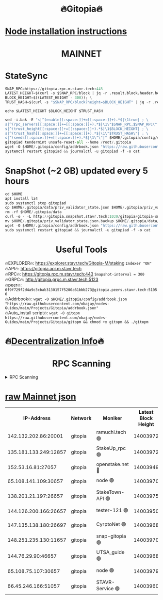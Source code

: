 <h1 align="center"> 🔥Gitopia🔥</h1>

[Node installation instructions](https://github.com/obajay/nodes-Guides/tree/main/Projects/Gitopia)
=

<h1 align="center"> MAINNET</h1>

# StateSync
```python
SNAP_RPC=https://gitopia.rpc.m.stavr.tech:443
LATEST_HEIGHT=$(curl -s $SNAP_RPC/block | jq -r .result.block.header.height); \
BLOCK_HEIGHT=$((LATEST_HEIGHT - 300)); \
TRUST_HASH=$(curl -s "$SNAP_RPC/block?height=$BLOCK_HEIGHT" | jq -r .result.block_id.hash)

echo $LATEST_HEIGHT $BLOCK_HEIGHT $TRUST_HASH

sed -i.bak -E "s|^(enable[[:space:]]+=[[:space:]]+).*$|\1true| ; \
s|^(rpc_servers[[:space:]]+=[[:space:]]+).*$|\1\"$SNAP_RPC,$SNAP_RPC\"| ; \
s|^(trust_height[[:space:]]+=[[:space:]]+).*$|\1$BLOCK_HEIGHT| ; \
s|^(trust_hash[[:space:]]+=[[:space:]]+).*$|\1\"$TRUST_HASH\"| ; \
s|^(seeds[[:space:]]+=[[:space:]]+).*$|\1\"\"|" $HOME/.gitopia/config/config.toml
gitopiad tendermint unsafe-reset-all --home /root/.gitopia
wget -O $HOME/.gitopia/config/addrbook.json "https://raw.githubusercontent.com/obajay/nodes-Guides/main/Projects/Gitopia/addrbook.json"
systemctl restart gitopiad && journalctl -u gitopiad -f -o cat
```
# SnapShot (~2 GB) updated every 5 hours
```python
cd $HOME
apt install lz4
sudo systemctl stop gitopiad
cp $HOME/.gitopia/data/priv_validator_state.json $HOME/.gitopia/priv_validator_state.json.backup
rm -rf $HOME/.gitopia/data
curl -o - -L http://gitopia.snapshot.stavr.tech:1030/gitopia/gitopia-snap.tar.lz4 | lz4 -c -d - | tar -x -C $HOME/.gitopia --strip-components 2
mv $HOME/.gitopia/priv_validator_state.json.backup $HOME/.gitopia/data/priv_validator_state.json
wget -O $HOME/.gitopia/config/addrbook.json "https://raw.githubusercontent.com/obajay/nodes-Guides/main/Projects/Gitopia/addrbook.json"
sudo systemctl restart gitopiad && journalctl -u gitopiad -f -o cat
```
 <h1 align="center"> Useful Tools</h1>

🔥EXPLORER🔥:      https://explorer.stavr.tech/Gitopia-M/staking  `Indexer "ON"` \
🔥API🔥: 			 		 https://gitopia.api.m.stavr.tech \
🔥RPC🔥:           https://gitopia.rpc.m.stavr.tech:443              `Snapshot-interval = 300` \
🔥GRPC🔥:          http://gitopia.grpc.m.stavr.tech:5123 \
🔥peer🔥:					 `6f9f729f2d4a9c3cbab3130157f5200a61bbb273@gitopia.peers.stavr.tech:51056` \
🔥Addrbook🔥:    ```wget -O $HOME/.gitopia/config/addrbook.json "https://raw.githubusercontent.com/obajay/nodes-Guides/main/Projects/Gitopia/addrbook.json"``` \
🔥Auto_install script🔥: ```wget -O gitopm https://raw.githubusercontent.com/obajay/nodes-Guides/main/Projects/Gitopia/gitopm && chmod +x gitopm && ./gitopm```

🔥[Decentralization Info](https://github.com/obajay/StateSync-snapshots/tree/main/Projects/Gitopia/Decentralization)🔥
=

<h1 align="center"> RPC Scanning</h1>

<details>
<summary>RPC Scanning</summary>

<h2 align="center"> We scan nodes in real time every 4 hours. And we provide the final result of RPC endpoints.
We cannot influence the operation of these nodes in any way. </h2>


```python
If Voting Power is higher than 0 --> then the Node is a validator of the network and may be subject to attack and be a potential threat to the chain.
```
```python
We marked such validators with a red symbol
```

</details>

[raw Mainnet json](https://rpc-check.gitopm.stavr.tech/gitopm/rpc-gitopm-result.json)
=

<table><tr><th>IP-Address</th><th>Network</th><th>Moniker</th><th>Latest Block Height</th><th>Earliest Block Height</th><th>Catching Up</th><th>Tx Index</th><th>Voting Power</th><th>Scan Time</th></tr><tr><td>142.132.202.86:20001</td><td>gitopia</td><td>ramuchi.tech 🟢</td><td>14003972</td><td>6548337</td><td>False</td><td>on</td><td>0</td><td>2024-02-18T06:17:32.275461561UTC</td></tr><tr><td>135.181.133.249:12857</td><td>gitopia</td><td>StakeUp_rpc 🟢</td><td>14003972</td><td>8010001</td><td>False</td><td>on</td><td>0</td><td>2024-02-18T06:17:32.651136356UTC</td></tr><tr><td>152.53.16.81:27057</td><td>gitopia</td><td>openstake.net 🔴</td><td>14003949</td><td>10455001</td><td>False</td><td>off</td><td>42779</td><td>2024-02-18T06:16:52.686061684UTC</td></tr><tr><td>65.108.141.109:30657</td><td>gitopia</td><td>node 🟢</td><td>14003970</td><td>12299845</td><td>False</td><td>on</td><td>0</td><td>2024-02-18T06:17:29.519404202UTC</td></tr><tr><td>138.201.21.197:26657</td><td>gitopia</td><td>StakeTown-API 🟢</td><td>14003975</td><td>12733501</td><td>False</td><td>on</td><td>0</td><td>2024-02-18T06:17:37.209261113UTC</td></tr><tr><td>144.126.200.166:26657</td><td>gitopia</td><td>tester-121 🟢</td><td>14003950</td><td>12832814</td><td>False</td><td>off</td><td>0</td><td>2024-02-18T06:16:55.052892868UTC</td></tr><tr><td>147.135.138.180:26697</td><td>gitopia</td><td>CyrptoNet 🟢</td><td>14003968</td><td>12883228</td><td>False</td><td>off</td><td>0</td><td>2024-02-18T06:17:24.957277110UTC</td></tr><tr><td>148.251.235.130:11657</td><td>gitopia</td><td>snap-gitopia 🟢</td><td>14003970</td><td>12908001</td><td>False</td><td>on</td><td>0</td><td>2024-02-18T06:17:29.898533653UTC</td></tr><tr><td>144.76.29.90:46657</td><td>gitopia</td><td>UTSA_guide 🟢</td><td>14003968</td><td>13035301</td><td>False</td><td>on</td><td>0</td><td>2024-02-18T06:17:24.664056917UTC</td></tr><tr><td>65.108.75.107:30657</td><td>gitopia</td><td>node 🟢</td><td>14003979</td><td>13189502</td><td>False</td><td>on</td><td>0</td><td>2024-02-18T06:17:43.841286450UTC</td></tr><tr><td>66.45.246.166:51057</td><td>gitopia</td><td>STAVR-Service 🟢</td><td>14003960</td><td>14000001</td><td>False</td><td>on</td><td>0</td><td>2024-02-18T06:17:12.120918707UTC</td></tr></table>
